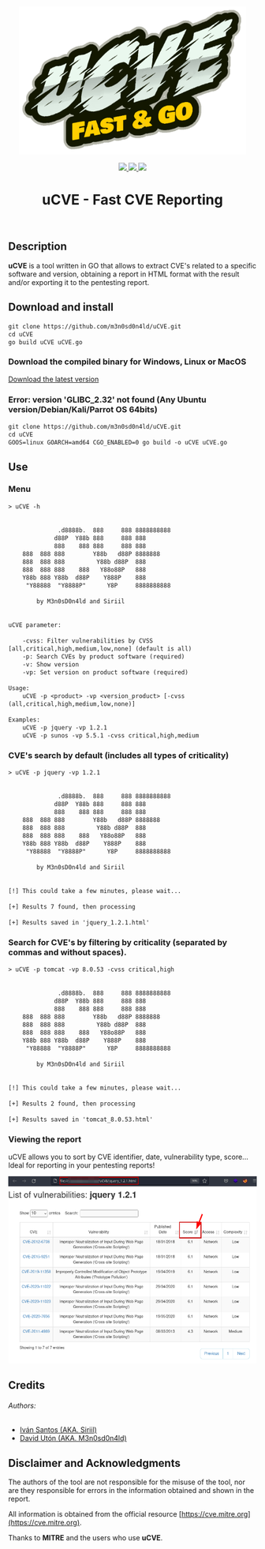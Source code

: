 <p align="center">
  <img width="460" height="300" src="images/logo.png">
  <br>
  <p align="center">
  <a href="https://github.com/m3n0sd0n4ld/uCVE/releases/tag/1.0">
    <img src="https://img.shields.io/github/v/release/m3n0sd0n4ld/uCVE?include_prereleases&style=flat-square">
  </a>
  <a href="https://github.com/m3n0sd0n4ld/uCVE/issues?q=is%3Aissue+is%3Aopen">
    <img src="https://img.shields.io/github/issues/m3n0sd0n4ld/uCVE?style=flat-square">
  <a href="https://github.com/m3n0sd0n4ld/uCVE/commits/master">
    <img src="https://img.shields.io/github/last-commit/m3n0sd0n4ld/uCVE?style=flat-square">
  </a>
  <h1 align="center">uCVE - Fast CVE Reporting</h1>
  <br>
</p>
    
## Description
**uCVE** is a tool written in GO that allows to extract CVE's related to a specific software and version, obtaining a report in HTML format with the result and/or exporting it to the pentesting report.
    
## Download and install
```
git clone https://github.com/m3n0sd0n4ld/uCVE.git
cd uCVE
go build uCVE uCVE.go
```
### Download the compiled binary for Windows, Linux or MacOS
[Download the latest version](https://github.com/m3n0sd0n4ld/uCVE/releases)
    
### Error: version 'GLIBC_2.32' not found (Any Ubuntu version/Debian/Kali/Parrot OS 64bits)
```
git clone https://github.com/m3n0sd0n4ld/uCVE.git
cd uCVE
GOOS=linux GOARCH=amd64 CGO_ENABLED=0 go build -o uCVE uCVE.go
``` 
    
## Use
### Menu
```
> uCVE -h


	          .d8888b.  888     888 8888888888 
	         d88P  Y88b 888     888 888        
	         888    888 888     888 888        
	888  888 888        Y88b   d88P 8888888    
	888  888 888         Y88b d88P  888        
	888  888 888    888   Y88o88P   888        
	Y88b 888 Y88b  d88P    Y888P    888        
	 "Y88888  "Y8888P"      Y8P     8888888888 

	    by M3n0sD0n4ld and Siriil
			

uCVE parameter:

    -cvss: Filter vulnerabilities by CVSS [all,critical,high,medium,low,none] (default is all)
    -p: Search CVEs by product software (required)
    -v: Show version
    -vp: Set version on product software (required)

Usage:
    uCVE -p <product> -vp <version_product> [-cvss (all,critical,high,medium,low,none)]

Examples:
    uCVE -p jquery -vp 1.2.1
    uCVE -p sunos -vp 5.5.1 -cvss critical,high,medium

```

### CVE's search by default (includes all types of criticality)
```
> uCVE -p jquery -vp 1.2.1


	          .d8888b.  888     888 8888888888 
	         d88P  Y88b 888     888 888        
	         888    888 888     888 888        
	888  888 888        Y88b   d88P 8888888    
	888  888 888         Y88b d88P  888        
	888  888 888    888   Y88o88P   888        
	Y88b 888 Y88b  d88P    Y888P    888        
	 "Y88888  "Y8888P"      Y8P     8888888888 

	    by M3n0sD0n4ld and Siriil
			

[!] This could take a few minutes, please wait...

[+] Results 7 found, then processing

[+] Results saved in 'jquery_1.2.1.html'

```
### Search for CVE's by filtering by criticality (separated by commas and without spaces).
```
> uCVE -p tomcat -vp 8.0.53 -cvss critical,high


	          .d8888b.  888     888 8888888888 
	         d88P  Y88b 888     888 888        
	         888    888 888     888 888        
	888  888 888        Y88b   d88P 8888888    
	888  888 888         Y88b d88P  888        
	888  888 888    888   Y88o88P   888        
	Y88b 888 Y88b  d88P    Y888P    888        
	 "Y88888  "Y8888P"      Y8P     8888888888 

	    by M3n0sD0n4ld and Siriil
			

[!] This could take a few minutes, please wait...

[+] Results 2 found, then processing

[+] Results saved in 'tomcat_8.0.53.html'

```

### Viewing the report
uCVE allows you to sort by CVE identifier, date, vulnerability type, score... Ideal for reporting in your pentesting reports!
	  
![Screenshot](images/table-1.png)
	  
## Credits

###### Authors: 
- [Iván Santos (AKA. Siriil)](https://es.linkedin.com/in/siriil/)
- [David Utón (AKA. M3n0sd0n4ld)](https://twitter.com/David_Uton)
    
## Disclaimer and Acknowledgments
The authors of the tool are not responsible for the misuse of the tool, nor are they responsible for errors in the information obtained and shown in the report.

All information is obtained from the official resource [https://cve.mitre.org](https://cve.mitre.org).

Thanks to **MITRE** and the users who use **uCVE**.
